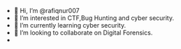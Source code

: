 - 👋 Hi, I’m @rafiqnur007
- 👀 I’m interested in CTF,Bug Hunting and cyber security. 
- 🌱 I’m currently learning cyber security. 
- 💞️ I’m looking to collaborate on Digital  Forensics.
- 

<!---
rafiqnur007/rafiqnur007 is a ✨ special ✨ repository because its `README.md` (this file) appears on your GitHub profile.
You can click the Preview link to take a look at your changes.
--->
